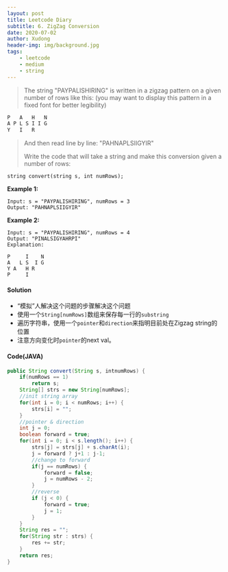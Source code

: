 ```yaml
---
layout: post
title: Leetcode Diary
subtitle: 6. ZigZag Conversion
date: 2020-07-02
author: Xudong
header-img: img/background.jpg
tags: 
    - leetcode
    - medium
    - string
---
```


> The string "PAYPALISHIRING" is written in a zigzag pattern on a given number of rows like this: (you may want to display this pattern in a fixed font for better legibility)
```bash
P   A   H   N
A P L S I I G
Y   I   R
```
>And then read line by line: "PAHNAPLSIIGYIR"
>
>Write the code that will take a string and make this conversion given a number of rows:
```
string convert(string s, int numRows);
```
**Example 1:**
```
Input: s = "PAYPALISHIRING", numRows = 3
Output: "PAHNAPLSIIGYIR"
```
**Example 2:**
```
Input: s = "PAYPALISHIRING", numRows = 4
Output: "PINALSIGYAHRPI"
Explanation:

P     I    N
A   L S  I G
Y A   H R
P     I
```
#### Solution

- “模拟”人解决这个问题的步骤解决这个问题
- 使用一个`String[numRows]`数组来保存每一行的`substring`
- 遍历字符串，使用一个`pointer`和`direction`来指明目前处在Zigzag string的位置
- 注意方向变化时`pointer`的next val。


#### Code(JAVA)

```java
public String convert(String s, intnumRows) {
    if(numRows == 1)
        return s;
    String[] strs = new String[numRows];
    //init string array
    for(int i = 0; i < numRows; i++) {
        strs[i] = "";
    }
    //pointer & direction
    int j = 0;
    boolean forward = true;
    for(int i = 0; i < s.length(); i++) {
        strs[j] = strs[j] + s.charAt(i);
        j = forward ? j+1 : j-1;
        //change to forward
        if(j == numRows) {
            forward = false;
            j = numRows - 2;
        }
        //reverse
        if (j < 0) {
            forward = true;
            j = 1;
        }            
    }
    String res = "";
    for(String str : strs) {
        res += str;
    }
    return res;
}

```


<script type="text/javascript" src="https://xudongliuharold.github.io/js/latex-math.js?config=default"></script>

